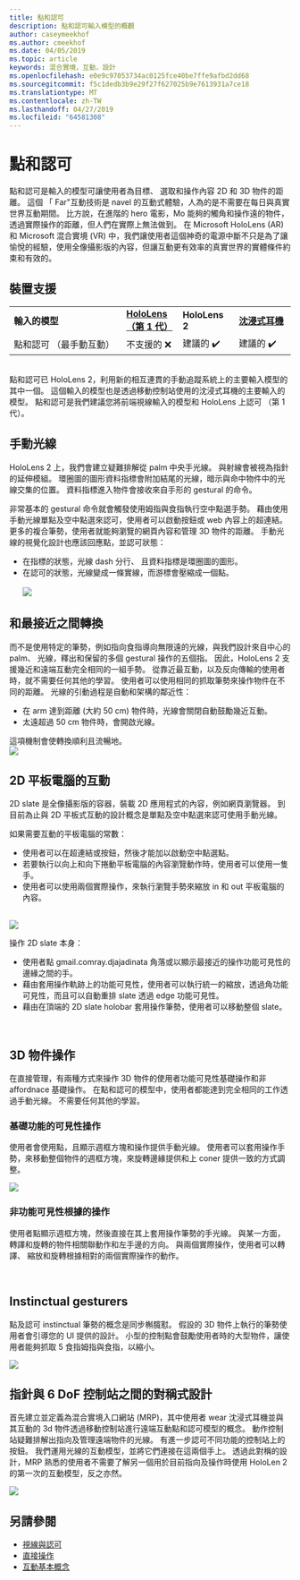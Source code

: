 ```yaml
---
title: 點和認可
description: 點和認可輸入模型的概觀
author: caseymeekhof
ms.author: cmeekhof
ms.date: 04/05/2019
ms.topic: article
keywords: 混合實境，互動，設計
ms.openlocfilehash: e0e9c97053734ac0125fce40be7ffe9afbd2dd68
ms.sourcegitcommit: f5c1dedb3b9e29f27f627025b9e7613931a7ce18
ms.translationtype: MT
ms.contentlocale: zh-TW
ms.lasthandoff: 04/27/2019
ms.locfileid: "64581308"
---
```

# <a name="point-and-commit"></a>點和認可
點和認可是輸入的模型可讓使用者為目標、 選取和操作內容 2D 和 3D 物件的距離。 這個 「 Far"互動技術是 navel 的互動式體驗，人為的是不需要在每日與真實世界互動期間。 比方說，在進階的 hero 電影，Mo 能夠的觸角和操作遠的物件，透過實際操作的距離，但人們在實際上無法做到。 在 Microsoft HoloLens (AR) 和 Microsoft 混合實境 (VR) 中，我們讓使用者這個神奇的電源中斷不只是為了讓愉悅的經驗，使用全像攝影版的內容，但讓互動更有效率的真實世界的實體條件約束和有效的。

## <a name="device-support"></a>裝置支援
<table>
    <colgroup>
    <col width="40%" />
    <col width="20%" />
    <col width="20%" />
    <col width="20%" />
    </colgroup>
    <tr>
        <td><strong>輸入的模型</strong></td>
        <td><a href="hololens-hardware-details.md"><strong>HoloLens （第 1 代）</strong></a></td>
        <td><strong>HoloLens 2</strong></td>
        <td><a href="immersive-headset-hardware-details.md"><strong>沈浸式耳機</strong></a></td>
    </tr>
     <tr>
        <td>點和認可 （最手動互動）</td>
        <td>不支援的 ❌</td>
        <td>建議的 ✔️</td>
        <td>建議的 ✔️</td>
    </tr>
</table>
<br>
點和認可已 HoloLens 2，利用新的相互連貫的手動追蹤系統上的主要輸入模型的其中一個。 這個輸入的模型也是透過移動控制站使用的沈浸式耳機的主要輸入的模型。 點和認可是我們建議您將前端視線輸入的模型和 HoloLens 上認可 （第 1 代）。 

## <a name="hand-rays"></a>手動光線
HoloLens 2 上，我們會建立疑難排解從 palm 中央手光線。 與射線會被視為指針的延伸模組。 環圈圖的圖形資料指標會附加結尾的光線，暗示與命中物件中的光線交集的位置。 資料指標進入物件會接收來自手形的 gestural 的命令。 

非常基本的 gestural 命令就會觸發使用姆指與食指執行空中點選手勢。 藉由使用手動光線單點及空中點選來認可，使用者可以啟動按鈕或 web 內容上的超連結。 更多的複合筆勢，使用者就能夠瀏覽的網頁內容和管理 3D 物件的距離。 手動光線的視覺化設計也應該回應點，並認可狀態： <br>
* 在指標的狀態，光線 dash 分行、 且資料指標是環圈圖的圖形。
* 在認可的狀態，光線變成一條實線，而游標會壓縮成一個點。<br><br>
![](images/Hand-Rays-720px.jpg)<br>

## <a name="transition-between-near-and-far"></a>和最接近之間轉換
而不是使用特定的筆勢，例如指向食指導向無限遠的光線，與我們設計來自中心的 palm、 光線，釋出和保留的多個 gestural 操作的五個指。 因此，HoloLens 2 支援幾近和遠端互動完全相同的一組手勢。 從靠近最互動，以及反向傳輸的使用者時，就不需要任何其他的學習。 使用者可以使用相同的抓取筆勢來操作物件在不同的距離。 光線的引動過程是自動和架構的鄰近性： <br>
* 在 arm 達到距離 (大約 50 cm) 物件時，光線會關閉自動鼓勵幾近互動。 
* 太遠超過 50 cm 物件時，會開啟光線。

這項機制會使轉換順利且流暢地。<br>
![](images/Transition-Between-Near-And-Far-720px.jpg)<br>

## <a name="2d-slate-interaction"></a>2D 平板電腦的互動
2D slate 是全像攝影版的容器，裝載 2D 應用程式的內容，例如網頁瀏覽器。 到目前為止與 2D 平板式互動的設計概念是單點及空中點選來認可使用手動光線。<br>

如果需要互動的平板電腦的常數：<br>

* 使用者可以在超連結或按鈕，然後才能加以啟動空中點選點。 
* 若要執行以向上和向下捲動平板電腦的內容瀏覽動作時，使用者可以使用一隻手。 
* 使用者可以使用兩個實際操作，來執行瀏覽手勢來縮放 in 和 out 平板電腦的內容。<br><br>

![](images/2D-Slate-Interaction-Far-720px.jpg)<br>

操作 2D slate 本身：<br>

* 使用者點 gmail.comray.djajadinata 角落或以顯示最接近的操作功能可見性的邊緣之間的手。 
* 藉由套用操作軌跡上的功能可見性，使用者可以執行統一的縮放，透過角功能可見性，而且可以自動重排 slate 透過 edge 功能可見性。 
* 藉由在頂端的 2D slate holobar 套用操作筆勢，使用者可以移動整個 slate。<br>

<br>

## <a name="3d-object-manipulation"></a>3D 物件操作
在直接管理，有兩種方式來操作 3D 物件的使用者功能可見性基礎操作和非 affordnace 基礎操作。 在點和認可的模型中，使用者都能達到完全相同的工作透過手動光線。 不需要任何其他的學習。<br>

### <a name="affordance-based-manipulation"></a>基礎功能的可見性操作
使用者會使用點，且顯示週框方塊和操作提供手動光線。 使用者可以套用操作手勢，來移動整個物件的週框方塊，來旋轉邊緣提供和上 coner 提供一致的方式調整。 <br>

![](images/3D-Object-Manipulation-Far-720px.jpg) <br>


### <a name="non-affordance-based-manipulation"></a>非功能可見性根據的操作
使用者點顯示週框方塊，然後直接在其上套用操作筆勢的手光線。 與某一方面，轉譯和旋轉的物件相關聯動作和左手邊的方向。 與兩個實際操作，使用者可以轉譯、 縮放和旋轉根據相對的兩個實際操作的動作。<br>

<br>

## <a name="instinctual-gesturers"></a>Instinctual gesturers
點及認可 instinctual 筆勢的概念是同步槲臗懟。 假設的 3D 物件上執行的筆勢使用者會引導您的 UI 提供的設計。 小型的控制點會鼓勵使用者時的大型物件，讓使用者能夠抓取 5 食指姆指與食指，以縮小。

![](images/Instinctual-Gestures-Far-720px.jpg)<br>

## <a name="symmetric-design-between-hands-and-6-dof-controller"></a>指針與 6 DoF 控制站之間的對稱式設計 
首先建立並定義為混合實境入口網站 (MRP)，其中使用者 wear 沈浸式耳機並與其互動的 3d 物件透過移動控制站進行遠端互動點和認可模型的概念。 動作控制站疑難排解出指向及管理遠端物件的光線。 有進一步認可不同功能的控制站上的按鈕。 我們運用光線的互動模型，並將它們連接在這兩個手上。 透過此對稱的設計，MRP 熟悉的使用者不需要了解另一個用於目前指向及操作時使用 HoloLen 2 的第一次的互動模型，反之亦然。    

![](images/Symmetric-Design-For-Rays-720px.jpg)<br>


## <a name="see-also"></a>另請參閱
* [視線與認可](gaze-and-commit.md)
* [直接操作](direct-manipulation.md)
* [互動基本概念](interaction-fundamentals.md)
